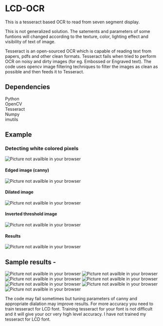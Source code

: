 # LCD-OCR
This is a tesseract based OCR to read from seven segment display. 

This is not generalized solution. The satements and parameters of some funtions will changed according to the texture,
color, lighting effect and visibility of text of image.

Tesseract is an open-sourced OCR which is capable of reading text from papers, pdfs and other clean formats. Tesseract fails when 
tried to perform OCR on noisy and dirty images (for eg. Embossed or Engraved text). The code uses opencv image filtering techniques
to filter the images as clean as possible and then feeds it to Tesseract.  

## Dependencies
  Python<br> 
  OpenCV<br>
  Tesseract<br>
  Numpy<br>
  imutils<br>

## Example
### Detecting white colored pixels
<img src="images/color.png" alt="Picture not availble in your browser"/>

#### Edged image (canny)
<img src="images/edge.png" alt="Picture not availble in your browser"/>

#### Dilated image

<img src="images/dilate.png" alt="Picture not availble in your browser"/>

#### Inverted threshold image

<img src="images/invert.png" alt="Picture not availble in your browser"/>

#### Results 

<img src="images/lcd9.png" alt="Picture not availble in your browser"/>

## Sample results - 
<img src="images/lcd2.png" alt="Picture not availble in your browser"/>
<img src="images/lcd3.png" alt="Picture not availble in your browser"/>
<img src="images/lcd4.png" alt="Picture not availble in your browser"/>
<img src="images/lcd5.png" alt="Picture not availble in your browser"/>
<img src="images/lcd6.png" alt="Picture not availble in your browser"/>
<img src="images/lcd7.png" alt="Picture not availble in your browser"/>
<img src="images/lcd8.png" alt="Picture not availble in your browser"/>

The code may fail sometimes but tuning parameters of canny and appropriate dialation may improve results. For more accuracy you need to train tesseract for LCD font. Training tesseract for your font is not difficult and it will give your ocr very high level accuracy. I have not trained my tesseract for LCD font.


